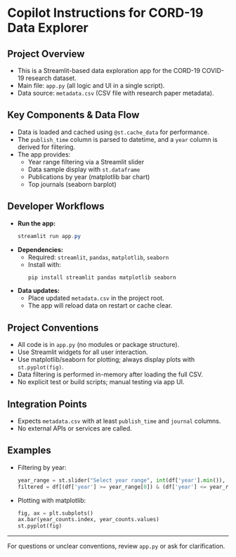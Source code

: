 # Copilot Instructions for CORD-19 Data Explorer

## Project Overview
- This is a Streamlit-based data exploration app for the CORD-19 COVID-19 research dataset.
- Main file: `app.py` (all logic and UI in a single script).
- Data source: `metadata.csv` (CSV file with research paper metadata).

## Key Components & Data Flow
- Data is loaded and cached using `@st.cache_data` for performance.
- The `publish_time` column is parsed to datetime, and a `year` column is derived for filtering.
- The app provides:
  - Year range filtering via a Streamlit slider
  - Data sample display with `st.dataframe`
  - Publications by year (matplotlib bar chart)
  - Top journals (seaborn barplot)

## Developer Workflows
- **Run the app:**
  ```powershell
  streamlit run app.py
  ```
- **Dependencies:**
  - Required: `streamlit`, `pandas`, `matplotlib`, `seaborn`
  - Install with:
    ```powershell
    pip install streamlit pandas matplotlib seaborn
    ```
- **Data updates:**
  - Place updated `metadata.csv` in the project root.
  - The app will reload data on restart or cache clear.

## Project Conventions
- All code is in `app.py` (no modules or package structure).
- Use Streamlit widgets for all user interaction.
- Use matplotlib/seaborn for plotting; always display plots with `st.pyplot(fig)`.
- Data filtering is performed in-memory after loading the full CSV.
- No explicit test or build scripts; manual testing via app UI.

## Integration Points
- Expects `metadata.csv` with at least `publish_time` and `journal` columns.
- No external APIs or services are called.

## Examples
- Filtering by year:
  ```python
  year_range = st.slider("Select year range", int(df['year'].min()), int(df['year'].max()), (2020, 2021))
  filtered = df[(df['year'] >= year_range[0]) & (df['year'] <= year_range[1])]
  ```
- Plotting with matplotlib:
  ```python
  fig, ax = plt.subplots()
  ax.bar(year_counts.index, year_counts.values)
  st.pyplot(fig)
  ```

---

For questions or unclear conventions, review `app.py` or ask for clarification.
